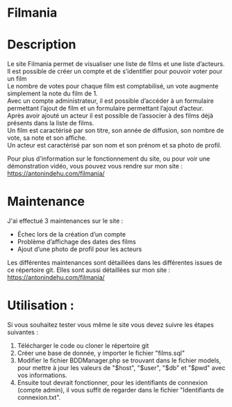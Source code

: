 # Filmania

# Description

Le site Filmania permet de visualiser une liste de films et une liste d’acteurs.  
Il est possible de créer un compte et de s’identifier pour pouvoir voter pour un film  
Le nombre de votes pour chaque film est comptabilisé, un vote augmente simplement la note du film de 1.  
Avec un compte administrateur, il est possible d’accéder à un formulaire permettant l’ajout de film et un formulaire permettant l’ajout d’acteur.  
Après avoir ajouté un acteur il est possible de l’associer à des films déjà présents dans la liste de films.  
Un film est caractérisé par son titre, son année de diffusion, son nombre de vote, sa note et son affiche.  
Un acteur est caractérisé par son nom et son prénom et sa photo de profil.  

Pour plus d'information sur le fonctionnement du site, ou pour voir une démonstration vidéo, vous pouvez vous rendre sur mon site :  
https://antonindehu.com/filmania/  


# Maintenance 
J'ai effectué 3 maintenances sur le site :
- Échec lors de la création d’un compte  
- Problème d’affichage des dates des films  
- Ajout d’une photo de profil pour les acteurs  

Les différentes maintenances sont détaillées dans les différentes issues de ce répertoire git. 
Elles sont aussi détaillées sur mon site : https://antonindehu.com/filmania/  

# Utilisation :
Si vous souhaitez tester vous même le site vous devez suivre les étapes suivantes :  
1. Télécharger le code ou cloner le répertoire git  
2. Créer une base de donnée, y importer le fichier "films.sql"  
3. Modifier le fichier BDDManager.php se trouvant dans le fichier models, pour mettre à jour les valeurs de "$host", "$user", "$db" et "$pwd" avec vos informations.
4. Ensuite tout devrait fonctionner, pour les identifiants de connexion (compte admin), il vous suffit de regarder dans le fichier "Identifiants de connexion.txt".
